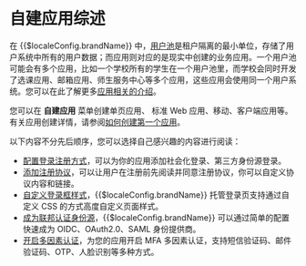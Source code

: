 # 自建应用综述

<LastUpdated/>

在 {{$localeConfig.brandName}} 中，[用户池](/concepts/user-pool.md)是租户隔离的最小单位，存储了用户系统中所有的用户数据；而应用则对应的是现实中创建的业务应用。一个用户池可能会有多个应用，比如一个学校所有的学生在一个用户池里，而学校会同时开发了选课应用、邮箱应用、师生服务中心等多个应用，这些应用会使用同一个用户系统。您可以在此了解更多[应用相关的介绍](/concepts/application.md)。

您可以在 **自建应用** 菜单创建单页应用、 标准 Web 应用、移动、客户端应用等。有关应用创建详情，请参阅[如何创建第一个应用](./create-app.md)。

以下内容不分先后顺序，您可以选择自己感兴趣的内容进行阅读：

- [配置登录注册方式](/guides/app-new/create-app/login-control.md)，可以为你的应用添加社会化登录、第三方身份源登录。
- [添加注册协议](/guides/app-new/create-app/customize-guard.md#登录注册协议)，可以让用户在注册前先阅读并同意注册协议，你可以自定义协议内容和链接。
- [自定义登录框样式](/guides/aapp-new/create-app/customize-guard.md#登录框样式)，{{$localeConfig.brandName}} 托管登录页支持通过自定义 CSS 的方式高度自定义页面样式。
- [成为联邦认证身份源](/guides/app-new/create-app/app-configuration.md)，{{$localeConfig.brandName}} 可以通过简单的配置快速成为 OIDC、OAuth2.0、SAML 身份提供商。
- [开启多因素认证](/guides/app-new/create-app/security-management.md#多因素认证)，为您的应用开启 MFA 多因素认证，支持短信验证码、邮件验证码、OTP、人脸识别等多种方式。

